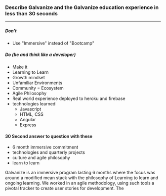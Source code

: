 ### Describe Galvanize and the Galvanize education experience in less than 30 seconds

---

##### Don't
- Use "Immersive" instead of "Bootcamp"

##### Do (be and think like a developer)
- Make it
 - Learning to Learn
 - Growth mindset
 - Unfamiliar Environments
 - Community = Ecosystem
 - Agile Philosophy
 - Real world experience deployed to heroku and firebase
 - technologies learned
    - Javascript
    - HTML, CSS
    - Angular
    - Express


#### 30 Second answer to question with these
- 6 month immersive commitment
- technologies and quarterly projects
- culture and agile philosophy
- learn to learn

 Galvanize is an immersive program lasting 6 months where the focus was around a modified mean stack with the philosophy of Learning to learn and ongoing learning. We worked in an agile methodology, using such tools a pivotal tracker to create user stories for development. The
